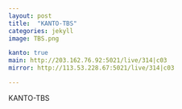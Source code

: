 ```yaml
---
layout: post
title:  "KANTO-TBS"
categories: jekyll
image: TBS.png

kanto: true
main: http://203.162.76.92:5021/live/314|c03
mirror: http://113.53.228.67:5021/live/314|c03

---
```

KANTO-TBS
